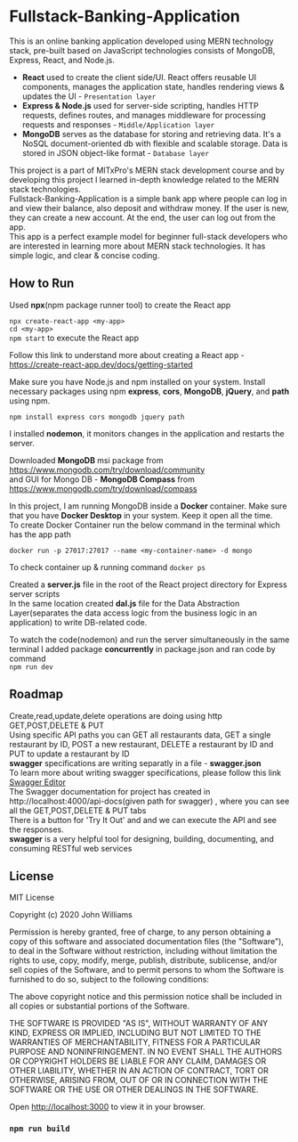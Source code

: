 # Fullstack-Banking-Application
This is an online banking application developed using MERN technology stack, pre-built based on JavaScript technologies consists of MongoDB, Express, React, and Node.js.
- **React** used to create the client side/UI. React offers reusable UI components, manages the application state, handles rendering views & updates the UI - `Presentation layer`
- **Express & Node.js** used for server-side scripting, handles HTTP requests, defines routes, and manages middleware for processing requests and responses - `Middle/Application layer`
- **MongoDB** serves as the database for storing and retrieving data. It's a NoSQL document-oriented db with flexible and scalable storage. Data is stored in JSON object-like format - `Database layer`</br>

This project is a part of MITxPro's MERN stack development course and by developing this project I learned in-depth knowledge related to the MERN stack technologies.</br>
Fullstack-Banking-Application is a simple bank app where people can log in and view their balance, also deposit and withdraw money. If the user is new, they can create a new account.
At the end, the user can log out from the app.</br>
This app is a perfect example model for beginner full-stack developers who are interested in learning more about MERN stack technologies. It has simple logic, and clear & concise coding. 

## How to Run
Used **npx**(npm package runner tool) to create the React app</br>

`npx create-react-app <my-app>` </br>
 `cd <my-app>` </br>
 `npm start` to execute the React app</br>
 
Follow this link to understand more about creating a React app - https://create-react-app.dev/docs/getting-started

Make sure you have Node.js and npm installed on your system. Install necessary packages using npm **express**, **cors**, **MongoDB**, **jQuery**, and **path** using npm.</br>

`npm install express cors mongodb jquery path`</br>

I installed **nodemon**,  it monitors changes in the application and restarts the server.</br>

Downloaded **MongoDB** msi package from https://www.mongodb.com/try/download/community</br>
and GUI for Mongo DB - **MongoDB Compass** from https://www.mongodb.com/try/download/compass
 
In this project, I am running MongoDB inside a **Docker** container. Make sure that you have **Docker Desktop** in your system. Keep it open all the time. </br>
To create Docker Container run the below command in the terminal which has the app path</br>

`docker run -p 27017:27017 --name <my-container-name> -d mongo`</br>

To check container up & running command `docker ps`</br>

Created a **server.js** file in the root of the React project directory for Express server scripts</br>
In the same location created **dal.js** file for the Data Abstraction Layer(separates the data access logic from the business logic in an application) to write DB-related code.</br>

To watch the code(nodemon) and run the server simultaneously in the same terminal I added package **concurrently** in package.json and ran code by command</br>
`npm run dev`

## Roadmap

Create,read,update,delete operations are doing using http GET,POST,DELETE & PUT </br>
Using specific API paths you can GET all restaurants data, GET a single restaurant by ID, POST a new restaurant, DELETE a restaurant by ID and PUT to update a restaurant by ID</br>
**swagger** specifications are writing separatly in a file - **swagger.json** </br>
To learn more about writing swagger specifications, please follow this link [Swagger Editor](https://editor.swagger.io/)</br>
The Swagger documentation for project has created in http://localhost:4000/api-docs(given path for swagger) , where you can see all the GET,POST,DELETE & PUT tabs</br>
There is a button for 'Try It Out' and and we can execute the API and see the responses. </br>
**swagger** is a very helpful tool for designing, building, documenting, and consuming RESTful web services
## License
MIT License

Copyright (c) 2020 John Williams

Permission is hereby granted, free of charge, to any person obtaining a copy of this software and associated documentation files (the "Software"), to deal in the Software without restriction, including without limitation the rights to use, copy, modify, merge, publish, distribute, sublicense, and/or sell copies of the Software, and to permit persons to whom the Software is furnished to do so, subject to the following conditions:

The above copyright notice and this permission notice shall be included in all copies or substantial portions of the Software.

THE SOFTWARE IS PROVIDED "AS IS", WITHOUT WARRANTY OF ANY KIND, EXPRESS OR IMPLIED, INCLUDING BUT NOT LIMITED TO THE WARRANTIES OF MERCHANTABILITY, FITNESS FOR A PARTICULAR PURPOSE AND NONINFRINGEMENT. IN NO EVENT SHALL THE AUTHORS OR COPYRIGHT HOLDERS BE LIABLE FOR ANY CLAIM, DAMAGES OR OTHER LIABILITY, WHETHER IN AN ACTION OF CONTRACT, TORT OR OTHERWISE, ARISING FROM, OUT OF OR IN CONNECTION WITH THE SOFTWARE OR THE USE OR OTHER DEALINGS IN THE SOFTWARE.


Open [http://localhost:3000](http://localhost:3000) to view it in your browser.



### `npm run build`



